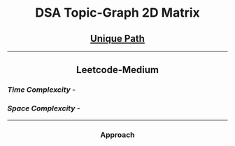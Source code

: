 <h1 align="center">DSA Topic-Graph 2D Matrix</h1>
<h2 align="center"><a href="https://leetcode.com/problems/unique-paths/?envType=daily-question&envId=2023-09-03">Unique Path</a></h2>
<hr>
<h2 align="center">Leetcode-Medium</h2>
<h3><em>Time Complexcity - </em><strong></strong></h3>
<h3><em>Space Complexcity - </em><strong></strong></h3>
<hr>
<h3 align="center">Approach</h3>
<h4></h4>
